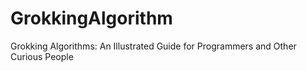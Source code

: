 # GrokkingAlgorithm
Grokking Algorithms: An Illustrated Guide for Programmers and Other Curious People
